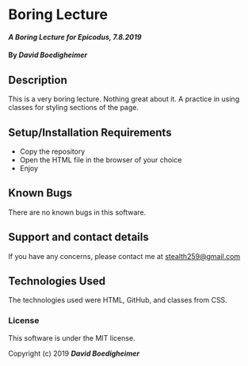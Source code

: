 # Boring Lecture

#### _A Boring Lecture for Epicodus, 7.8.2019_

#### By _**David Boedigheimer**_

## Description

This is a very boring lecture.  Nothing great about it. A practice in using classes for styling sections of the page.

## Setup/Installation Requirements

* Copy the repository
* Open the HTML file in the browser of your choice
* Enjoy

## Known Bugs

There are no known bugs in this software.

## Support and contact details

If you have any concerns, please contact me at stealth259@gmail.com

## Technologies Used

The technologies used were HTML, GitHub, and classes from CSS.

### License

This software is under the MIT license.

Copyright (c) 2019 **_David Boedigheimer_**
